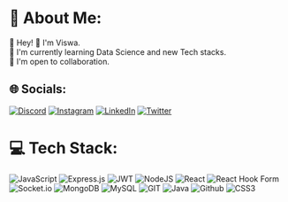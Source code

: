# 💫 About Me:
🚀 Hey! 👋 I'm Viswa.<br>🔭 I'm currently learning Data Science and new Tech stacks.<br>🤝 I'm open to collaboration.<br> 


## 🌐 Socials:
[![Discord](https://img.shields.io/badge/Discord-%237289DA.svg?logo=discord&logoColor=white)](https://discord.gg/#3945) [![Instagram](https://img.shields.io/badge/Instagram-%23E4405F.svg?logo=Instagram&logoColor=white)](https://instagram.com/v.i.s.w.a_t.e.j.a) [![LinkedIn](https://img.shields.io/badge/LinkedIn-%230077B5.svg?logo=linkedin&logoColor=white)](https://linkedin.com/in/viswa-teja) [![Twitter](https://img.shields.io/badge/Twitter-%231DA1F2.svg?logo=Twitter&logoColor=white)](https://twitter.com/Viswaa003)

# 💻 Tech Stack:

 ![JavaScript](https://img.shields.io/badge/javascript-%23323330.svg?style=plastic&logo=javascript&logoColor=%23F7DF1E) ![Express.js](https://img.shields.io/badge/express.js-%23404d59.svg?style=plastic&logo=express&logoColor=%2361DAFB) ![JWT](https://img.shields.io/badge/JWT-black?style=plastic&logo=JSON%20web%20tokens) ![NodeJS](https://img.shields.io/badge/node.js-6DA55F?style=plastic&logo=node.js&logoColor=white)  ![React](https://img.shields.io/badge/react-%2320232a.svg?style=plastic&logo=react&logoColor=%2361DAFB) ![React Hook Form](https://img.shields.io/badge/React%20Hook%20Form-%23EC5990.svg?style=plastic&logo=reacthookform&logoColor=white) ![Socket.io](https://img.shields.io/badge/Socket.io-black?style=plastic&logo=socket.io&badgeColor=010101) ![MongoDB](https://img.shields.io/badge/MongoDB-%234ea94b.svg?style=plastic&logo=mongodb&logoColor=white) ![MySQL](https://img.shields.io/badge/mysql-%2300000f.svg?style=plastic&logo=mysql&logoColor=white)  ![GIT](https://img.shields.io/badge/Git-fc6d26?style=plastic&logo=git&logoColor=white) ![Java](https://img.shields.io/badge/java-%23ED8B00.svg?style=plastic&logo=openjdk&logoColor=white)  ![Github](https://img.shields.io/badge/react-%2320232a.svg?style=plastic&logo=react&logoColor=%2361DAFB) ![CSS3](https://img.shields.io/badge/CSS3-1572B6?style=for-the-badge&logo=css3&logoColor=white)

<!-- Proudly created with GPRM ( https://gprm.itsvg.in ) -->
